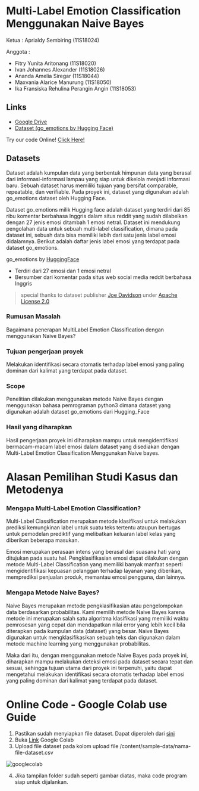 # Multi-Label Emotion Classification Menggunakan Naive Bayes

Ketua   : Aprialdy Sembiring (11S18024)

Anggota :
- Fitry Yunita Aritonang (11S18020)
- Ivan Johannes Alexander (11S18026)
- Ananda Amelia Siregar (11S18044)
- Maxvania Alarice Manurung (11S18050)
- Ika Fransiska Rehulina Perangin Angin (11S18053)

## Links

- [Google Drive](https://drive.google.com/drive/folders/1nAzxcnC7PCtUsQghJek-iAbXVXKbvDUY?usp=sharing)
- [Dataset (go_emotions by Hugging Face)](https://huggingface.co/datasets/go_emotions)

Try our code Online! [Click Here!](https://github.com/Kelompok-Achiera/Multi-Label-Emotion-Classification#online-code---google-colab-use-guide)

## Datasets
Dataset adalah kumpulan data yang berbentuk himpunan data yang berasal dari informasi-informasi lampau yang siap untuk dikelola menjadi informasi baru. Sebuah dataset harus memiliki tujuan yang bersifat comparable, repeatable, dan verifiable. Pada proyek ini, dataset yang digunakan adalah go_emotions dataset oleh Hugging Face.

Dataset go_emotions milik Hugging face adalah dataset yang terdiri dari 85 ribu komentar berbahasa Inggris dalam situs reddit yang sudah dilabelkan dengan 27 jenis emosi ditambah 1 emosi netral. Dataset ini mendukung pengolahan data untuk sebuah multi-label classification, dimana pada dataset ini, sebuah data bisa memiliki lebih dari satu jenis label emosi didalamnya. Berikut adalah daftar jenis label emosi yang terdapat pada dataset go_emotions.

go_emotions by [HuggingFace](https://huggingface.co/)

- Terdiri dari 27 emosi dan 1 emosi netral
- Bersumber dari komentar pada situs web social media reddit berbahasa Inggris 

> special thanks to dataset publisher [Joe Davidson](https://github.com/joeddav) under [Apache License 2.0](https://github.com/google-research/google-research/blob/master/LICENSE)

### Rumusan Masalah
Bagaimana penerapan MultiLabel Emotion Classification dengan menggunakan Naive Bayes?

### Tujuan pengerjaan proyek
Melakukan identifikasi secara otomatis terhadap  label emosi yang paling dominan dari kalimat  yang terdapat pada dataset.

### Scope
Penelitian dilakukan menggunakan metode Naive  Bayes dengan	menggunakan bahasa  pemrograman python3 dimana dataset yang  digunakan adalah dataset go_emotions dari  Hugging_Face

### Hasil yang diharapkan
Hasil pengerjaan proyek ini diharapkan mampu  untuk mengidentifikasi bermacam-macam label  emosi dalam dataset yang disediakan dengan  Multi-Label Emotion Classification Menggunakan Naive bayes.

# Alasan Pemilihan Studi Kasus dan Metodenya

### Mengapa Multi-Label Emotion Classification?
Multi-Label Classification merupakan metode klasifikasi untuk melakukan prediksi kemungkinan label untuk suatu teks tertentu ataupun bertugas untuk pemodelan prediktif yang melibatkan keluaran label kelas yang diberikan beberapa masukan.

Emosi merupakan perasaan intens yang berasal dari suasana hati yang ditujukan pada suatu hal. Pengklasifikasian emosi dapat dilakukan dengan metode Multi-Label Classification yang memiliki banyak manfaat seperti mengidentifikasi kepuasan pelanggan terhadap layanan yang diberikan, memprediksi penjualan produk, memantau emosi pengguna, dan lainnya.


### Mengapa Metode Naive Bayes?
Naive Bayes merupakan metode pengklasifikasian atau pengelompokan data berdasarkan probabilitas. Kami memilih metode Naive Bayes karena metode ini merupakan salah satu algoritma klasifikasi yang memiliki waktu pemrosesan yang cepat dan mendapatkan nilai error yang lebih kecil bila diterapkan pada kumpulan data (dataset) yang besar. Naive Bayes digunakan untuk mengklasifikasikan sebuah teks dan digunakan dalam metode machine learning yang menggunakan probabilitas.

Maka dari itu, dengan menggunakan metode Naive Bayes pada proyek ini, diharapkan mampu melakukan deteksi emosi pada dataset secara tepat dan sesuai, sehingga tujuan utama dari proyek ini terpenuhi, yaitu dapat mengetahui melakukan identifikasi secara otomatis terhadap label emosi yang paling dominan dari kalimat yang terdapat pada dataset.

# Online Code - Google Colab use Guide

1. Pastikan sudah menyiapkan file dataset. Dapat diperoleh dari [sini](https://github.com/Kelompok-Achiera/Multi-Label-Emotion-Classification/tree/main/dataset/dummy_data%20raw) 
2. Buka [Link](https://colab.research.google.com/drive/1tP32K917Gua9BmL7BqB2ccO6l8I_BSg2?usp=sharing) Google Colab
3. Upload file dataset pada kolom upload file /content/sample-data/nama-file-dataset.csv

![googlecolab](https://user-images.githubusercontent.com/72435408/142966061-c52349c2-0e78-42d5-9f24-df7fc2c19e1b.PNG)

4. Jika tampilan folder sudah seperti gambar diatas, maka code program siap untuk dijalankan.
